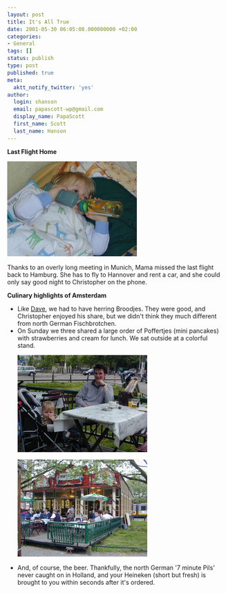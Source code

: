 ```yaml
---
layout: post
title: It's All True
date: 2001-05-30 06:05:08.000000000 +02:00
categories:
- General
tags: []
status: publish
type: post
published: true
meta:
  aktt_notify_twitter: 'yes'
author:
  login: shanson
  email: papascott-wp@gmail.com
  display_name: PapaScott
  first_name: Scott
  last_name: Hanson
---
```

<p><b>Last Flight Home</b></p>
<p><img src="/wordpress/wp-content/uploads/2001/05/goodnite.jpg" height="220" width="300" border="0" alt="goodnite.jpg: " /></p>
<p>Thanks to an overly long meeting in Munich, Mama missed the last flight back to Hamburg. She has to fly to Hannover and rent a car, and she could only say good night to Christopher on the phone.</p>
<p><b>Culinary highlights of Amsterdam</b></p>
<ul>
<li>Like <a href="http://scriptingnews.userland.com/backissues/2001/05/26">Dave</a>, we had to have herring Broodjes. They were good, and Christopher enjoyed his share, but we didn't think they much different from north German Fischbrotchen.
</li>
<li>On Sunday we three shared a large order of Poffertjes (mini pancakes) with strawberries and cream for lunch. We sat outside at a colorful stand.
<p><img src="/wordpress/wp-content/uploads/2001/05/poffertjes1.jpg" height="225" width="300" border="0" alt="poffertjes1.jpg: " /> </p>
<p><img src="/wordpress/wp-content/uploads/2001/05/poffertjes2.jpg" height="225" width="300" border="0" alt="poffertjes2.jpg: " /> </p>
</li>
<li>And, of course, the beer. Thankfully, the north German '7 minute Pils' never caught on in Holland, and your Heineken (short but fresh) is brought to you within seconds after it's ordered.
</li>
</ul>
